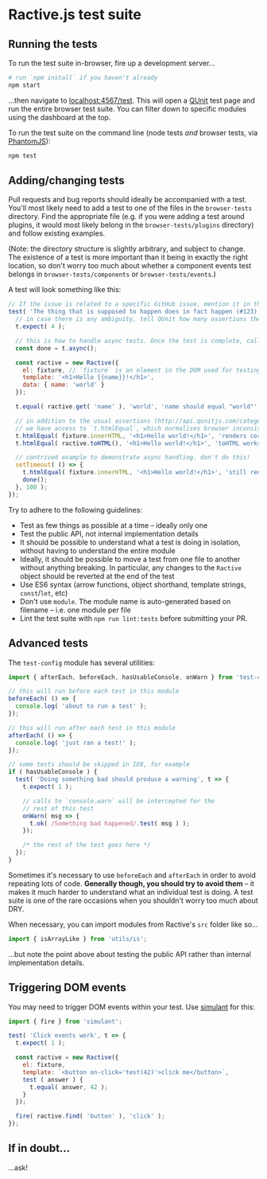# Ractive.js test suite

## Running the tests

To run the test suite in-browser, fire up a development server...

```bash
# run `npm install` if you haven't already
npm start
```

...then navigate to [localhost:4567/test](http://localhost:4567/test). This will open a [QUnit](https://qunitjs.com/) test page and run the entire browser test suite. You can filter down to specific modules using the dashboard at the top.

To run the test suite on the command line (node tests *and* browser tests, via [PhantomJS](http://phantomjs.org/)):

```bash
npm test
```

## Adding/changing tests

Pull requests and bug reports should ideally be accompanied with a test. You'll most likely need to add a test to one of the files in the `browser-tests` directory. Find the appropriate file (e.g. if you were adding a test around plugins, it would most likely belong in the `browser-tests/plugins` directory) and follow existing examples.

(Note: the directory structure is slightly arbitrary, and subject to change. The existence of a test is more important than it being in exactly the right location, so don't worry too much about whether a component events test belongs in `browser-tests/components` or `browser-tests/events`.)

A test will look something like this:

```js
// If the issue is related to a specific GitHub issue, mention it in the test title
test( 'The thing that is supposed to happen does in fact happen (#123)', t => {
  // in case there is any ambiguity, tell QUnit how many assertions there are
  t.expect( 4 );

  // this is how to handle async tests. Once the test is complete, call `done()`
  const done = t.async();

  const ractive = new Ractive({
    el: fixture, // `fixture` is an element in the DOM used for testing
    template: '<h1>Hello {{name}}!</h1>',
    data: { name: 'world' }
  });

  t.equal( ractive.get( 'name' ), 'world', 'name should equal "world"' );

  // in addition to the usual assertions (http://api.qunitjs.com/category/assert/)
  // we have access to `t.htmlEqual`, which normalises browser inconsistencies
  t.htmlEqual( fixture.innerHTML, '<h1>Hello world!</h1>', 'renders correctly' );
  t.htmlEqual( ractive.toHTML(), '<h1>Hello world!</h1>', 'toHTML works correctly' );

  // contrived example to demonstrate async handling. don't do this!
  setTimeout( () => {
    t.htmlEqual( fixture.innerHTML, '<h1>Hello world!</h1>', 'still rendered!' );
    done();
  }, 100 );
});
```

Try to adhere to the following guidelines:

* Test as few things as possible at a time – ideally only one
* Test the public API, not internal implementation details
* It should be possible to understand what a test is doing in isolation, without having to understand the entire module
* Ideally, it should be possible to move a test from one file to another without anything breaking. In particular, any changes to the `Ractive` object should be reverted at the end of the test
* Use ES6 syntax (arrow functions, object shorthand, template strings, `const`/`let`, etc)
* Don't use `module`. The module name is auto-generated based on filename – i.e. one module per file
* Lint the test suite with `npm run lint:tests` before submitting your PR.


## Advanced tests

The `test-config` module has several utilities:

```js
import { afterEach, beforeEach, hasUsableConsole, onWarn } from 'test-config';

// this will run before each test in this module
beforeEach( () => {
  console.log( 'about to run a test' );
});

// this will run after each test in this module
afterEach( () => {
  console.log( 'just ran a test!' );
});

// some tests should be skipped in IE8, for example
if ( hasUsableConsole ) {
  test( 'Doing something bad should produce a warning', t => {
    t.expect( 1 );

    // calls to `console.warn` will be intercepted for the
    // rest of this test
    onWarn( msg => {
      t.ok( /Something bad happened/.test( msg ) );
    });

    /* the rest of the test goes here */
  });
}
```

Sometimes it's necessary to use `beforeEach` and `afterEach` in order to avoid repeating lots of code. **Generally though, you should try to avoid them** – it makes it much harder to understand what an individual test is doing. A test suite is one of the rare occasions when you shouldn't worry too much about DRY.

When necessary, you can import modules from Ractive's `src` folder like so...

```js
import { isArrayLike } from 'utils/is';
```

...but note the point above about testing the public API rather than internal implementation details.

## Triggering DOM events

You may need to trigger DOM events within your test. Use [simulant](https://github.com/rich-harris/simulant) for this:

```js
import { fire } from 'simulant';

test( 'Click events work', t => {
  t.expect( 1 );

  const ractive = new Ractive({
    el: fixture,
    template: `<button on-click='test(42)'>click me</button>`,
    test ( answer ) {
      t.equal( answer, 42 );
    }
  });

  fire( ractive.find( 'button' ), 'click' );
});
```


## If in doubt...

...ask!
